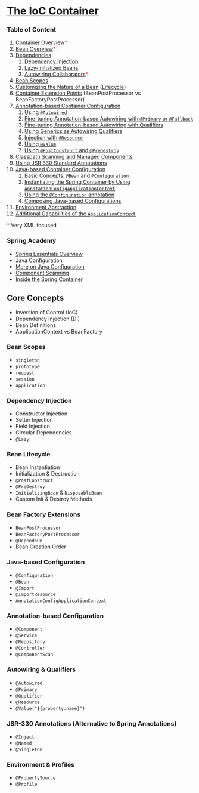 # [The IoC Container](https://docs.spring.io/spring-framework/reference/core/beans/introduction.html)

### Table of Content

1. [Container Overview](https://docs.spring.io/spring-framework/reference/core/beans/basics.html)<span style="color:red">*</span>
2. [Bean Overview](https://docs.spring.io/spring-framework/reference/core/beans/definition.html)<span style="color:red">*</span>
3. [Dependencies](https://docs.spring.io/spring-framework/reference/core/beans/dependencies.html) 
   1. [Dependency Injection](https://docs.spring.io/spring-framework/reference/core/beans/dependencies/factory-collaborators.html) 
   2. [Lazy-initialized Beans](https://docs.spring.io/spring-framework/reference/core/beans/dependencies/factory-lazy-init.html)
   3. [Autowiring Collaborators](https://docs.spring.io/spring-framework/reference/core/beans/dependencies/factory-autowire.html)<span style="color:red">*</span>
4. [Bean Scopes](https://docs.spring.io/spring-framework/reference/core/beans/factory-scopes.html)
5. [Customizing the Nature of a Bean](https://docs.spring.io/spring-framework/reference/core/beans/factory-nature.html) ([Lifecycle](https://docs.spring.io/spring-framework/docs/current/javadoc-api/org/springframework/beans/factory/BeanFactory.html))
6. [Container Extension Points](https://docs.spring.io/spring-framework/reference/core/beans/factory-extension.html) (BeanPostProcessor vs BeanFactoryPostProcessor)
7. [Annotation-based Container Configuration](https://docs.spring.io/spring-framework/reference/core/beans/annotation-config.html)
   1. [Using `@Autowired`](https://docs.spring.io/spring-framework/reference/core/beans/annotation-config/autowired.html)
   2. [Fine-tuning Annotation-based Autowiring with `@Primary` or `@Fallback`](https://docs.spring.io/spring-framework/reference/core/beans/annotation-config/autowired-primary.html)
   3. [Fine-tuning Annotation-based Autowiring with Qualifiers](https://docs.spring.io/spring-framework/reference/core/beans/annotation-config/autowired-qualifiers.html)
   4. [Using Generics as Autowiring Qualifiers](https://docs.spring.io/spring-framework/reference/core/beans/annotation-config/generics-as-qualifiers.html)
   5. [Injection with `@Resource`](https://docs.spring.io/spring-framework/reference/core/beans/annotation-config/resource.html)
   6. [Using `@Value`](https://docs.spring.io/spring-framework/reference/core/beans/annotation-config/value-annotations.html)
   7. [Using `@PostConstruct` and `@PreDestroy`](https://docs.spring.io/spring-framework/reference/core/beans/annotation-config/postconstruct-and-predestroy-annotations.html)
8. [Classpath Scanning and Managed Components](https://docs.spring.io/spring-framework/reference/core/beans/classpath-scanning.html)
9. [Using JSR 330 Standard Annotations](https://docs.spring.io/spring-framework/reference/core/beans/standard-annotations.html)
10. [Java-based Container Configuration](https://docs.spring.io/spring-framework/reference/core/beans/java.html)
    1. [Basic Concepts: `@Bean` and `@Configuration`](https://docs.spring.io/spring-framework/reference/core/beans/java/basic-concepts.html)
    2. [Instantiating the Spring Container by Using `AnnotationConfigApplicationContext`](https://docs.spring.io/spring-framework/reference/core/beans/java/instantiating-container.html)
    3. [Using the `@Configuration` annotation](https://docs.spring.io/spring-framework/reference/core/beans/java/configuration-annotation.html)
    4. [Composing Java-based Configurations](https://docs.spring.io/spring-framework/reference/core/beans/java/composing-configuration-classes.html)
11. [Environment Abstraction](https://docs.spring.io/spring-framework/reference/core/beans/environment.html)
12. [Additional Capabilities of the `ApplicationContext`](https://docs.spring.io/spring-framework/reference/core/beans/context-introduction.html)

<span style="color:red">*</span> Very XML focused

### Spring Academy
- [Spring Essentials Overview](https://spring.academy/courses/spring-framework-essentials/lessons/what-is-spring-framework)
- [Java Configuration](https://spring.academy/courses/spring-framework-essentials/lessons/spring-essentials-java-config-quickstart)
- [More on Java Configuration](https://spring.academy/courses/spring-framework-essentials/lessons/spring-essentials-more-java-config-external-properties)
- [Component Scanning](https://spring.academy/courses/spring-framework-essentials/lessons/spring-essentials-component-scanning-configuration)
- [Inside the Spring Container](https://spring.academy/courses/spring-framework-essentials/lessons/spring-essentials-spring-container-initialization-1)


## Core Concepts
- Inversion of Control (IoC)
- Dependency Injection (DI)
- Bean Definitions
- ApplicationContext vs BeanFactory

### Bean Scopes
- `singleton`
- `prototype`
- `request`
- `session`
- `application`

### Dependency Injection
- Constructor Injection
- Setter Injection
- Field Injection
- Circular Dependencies
- `@Lazy`

### Bean Lifecycle
- Bean Instantiation
- Initialization & Destruction
- `@PostConstruct`
- `@PreDestroy`
- `InitializingBean` & `DisposableBean`
- Custom Init & Destroy Methods

### Bean Factory Extensions
- `BeanPostProcessor`
- `BeanFactoryPostProcessor`
- `@DependsOn`
- Bean Creation Order

### Java-based Configuration
- `@Configuration`
- `@Bean`
- `@Import`
- `@ImportResource`
- `AnnotationConfigApplicationContext`

### Annotation-based Configuration
- `@Component`
- `@Service`
- `@Repository`
- `@Controller`
- `@ComponentScan`

### Autowiring & Qualifiers
- `@Autowired`
- `@Primary`
- `@Qualifier`
- `@Resource`
- `@Value("${property.name}")`

### JSR-330 Annotations (Alternative to Spring Annotations)
- `@Inject`
- `@Named`
- `@Singleton`

### Environment & Profiles
- `@PropertySource`
- `@Profile`  
